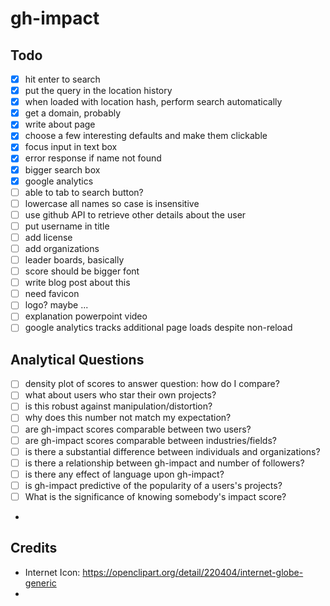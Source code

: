 # gh-impact

## Todo

- [x] hit enter to search
- [x] put the query in the location history
- [x] when loaded with location hash, perform search automatically
- [x] get a domain, probably
- [x] write about page
- [x] choose a few interesting defaults and make them clickable
- [x] focus input in text box
- [x] error response if name not found
- [x] bigger search box
- [x] google analytics
- [ ] able to tab to search button?
- [ ] lowercase all names so case is insensitive
- [ ] use github API to retrieve other details about the user
- [ ] put username in title
- [ ] add license
- [ ] add organizations
- [ ] leader boards, basically
- [ ] score should be bigger font
- [ ] write blog post about this
- [ ] need favicon
- [ ] logo?  maybe ...
- [ ] explanation powerpoint video
- [ ] google analytics tracks additional page loads despite non-reload

## Analytical Questions

- [ ] density plot of scores to answer question: how do I compare?
- [ ] what about users who star their own projects?
- [ ] is this robust against manipulation/distortion?
- [ ] why does this number not match my expectation?
- [ ] are gh-impact scores comparable between two users?
- [ ] are gh-impact scores comparable between industries/fields?
- [ ] is there a substantial difference between individuals and organizations?
- [ ] is there a relationship between gh-impact and number of followers?
- [ ] is there any effect of language upon gh-impact?
- [ ] is gh-impact predictive of the popularity of a users's projects?
- [ ] What is the significance of knowing somebody's impact score?
- 

## Credits

- Internet Icon: https://openclipart.org/detail/220404/internet-globe-generic
- 